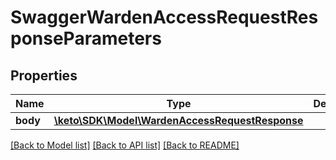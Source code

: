 # SwaggerWardenAccessRequestResponseParameters

## Properties
Name | Type | Description | Notes
------------ | ------------- | ------------- | -------------
**body** | [**\keto\SDK\Model\WardenAccessRequestResponse**](WardenAccessRequestResponse.md) |  | [optional] 

[[Back to Model list]](../README.md#documentation-for-models) [[Back to API list]](../README.md#documentation-for-api-endpoints) [[Back to README]](../README.md)


